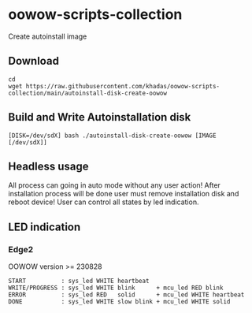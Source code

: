 # oowow-scripts-collection

Create autoinstall image

## Download

    cd
    wget https://raw.githubusercontent.com/khadas/oowow-scripts-collection/main/autoinstall-disk-create-oowow

## Build and Write Autoinstallation disk

    [DISK=/dev/sdX] bash ./autoinstall-disk-create-oowow [IMAGE [/dev/sdX]]

## Headless usage

All process can going in auto mode without any user action! After
installation process will be done user must remove installation disk and
reboot device! User can control all states by led indication.

## LED indication

### Edge2

OOWOW version >= 230828

    START          : sys_led WHITE heartbeat
    WRITE/PROGRESS : sys_led WHITE blink      + mcu_led RED blink
    ERROR          : sys_led RED   solid      + mcu_led WHITE heartbeat
    DONE           : sys_led WHITE slow blink + mcu_led WHITE solid
